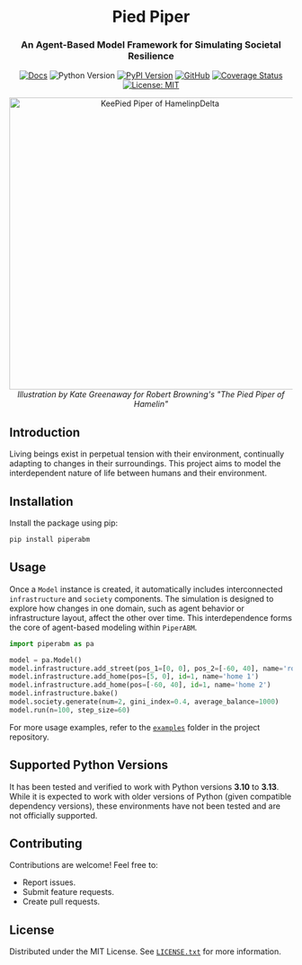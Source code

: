 <h1 align="center">
    <br>
    Pied Piper
</h1>

<h3 align="center">
    An Agent-Based Model Framework for Simulating Societal Resilience
</h3>

<div align="center">

[![Docs](https://img.shields.io/badge/docs-30363f?logo=read-the-docs&logoColor=white)](https://pied-piper.readthedocs.io/)
![Python Version](https://img.shields.io/badge/python-≥3.10-blue)
[![PyPI Version](https://img.shields.io/pypi/v/piperabm.svg)](https://pypi.org/project/piperabm/)
[![GitHub](https://img.shields.io/badge/github-30363f?logo=github&logoColor=white)](https://github.com/cmudrc/pied-piper)
[![Coverage Status](https://coveralls.io/repos/github/cmudrc/pied-piper/badge.svg?branch=main)](https://coveralls.io/github/cmudrc/pied-piper?branch=main)
[![License: MIT](https://img.shields.io/badge/license-MIT-yellow.svg)](https://opensource.org/licenses/MIT)

</div>

<div align="center">
    <img src="https://upload.wikimedia.org/wikipedia/commons/thumb/d/d9/Pied_Piper2.jpg/593px-Pied_Piper2.jpg" alt="KeePied Piper of HamelinpDelta" width="520">
    </br>
    <em>
        Illustration by Kate Greenaway for Robert Browning's "The Pied Piper of Hamelin"
    </em>
</div>

## Introduction

Living beings exist in perpetual tension with their environment, continually adapting to changes in their surroundings. This project aims to model the interdependent nature of life between humans and their environment.

## Installation

Install the package using pip:
```sh
pip install piperabm
```

## Usage

Once a `Model` instance is created, it automatically includes interconnected `infrastructure` and `society` components. The simulation is designed to explore how changes in one domain, such as agent behavior or infrastructure layout, affect the other over time. This interdependence forms the core of agent-based modeling within `PiperABM`.

```python
import piperabm as pa

model = pa.Model()
model.infrastructure.add_street(pos_1=[0, 0], pos_2=[-60, 40], name='road')
model.infrastructure.add_home(pos=[5, 0], id=1, name='home 1')
model.infrastructure.add_home(pos=[-60, 40], id=1, name='home 2')
model.infrastructure.bake()
model.society.generate(num=2, gini_index=0.4, average_balance=1000)
model.run(n=100, step_size=60)
```

For more usage examples, refer to the [`examples`](https://github.com/cmudrc/pied-piper/tree/main/examples) folder in the project repository.

## Supported Python Versions

It has been tested and verified to work with Python versions **3.10** to **3.13**. While it is expected to work with older versions of Python (given compatible dependency versions), these environments have not been tested and are not officially supported.

## Contributing

Contributions are welcome! Feel free to:
* Report issues.
* Submit feature requests.
* Create pull requests.

## License

Distributed under the MIT License. See [`LICENSE.txt`](https://github.com/cmudrc/pied-piper/blob/main/LICENSE) for more information.